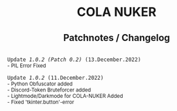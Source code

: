 <h1 align="center">COLA NUKER<br><h2 align="center">Patchnotes / Changelog</h2></h1>

<code>
Update <i>1.0.2 (Patch 0.2)</i> (13.December.2022)</code><br>

<small>
- PIL Error Fixed
</small>

<br>

<code>
Update <i>1.0.2</i> (11.December.2022)</code><br>

<small>
- Python Obfuscator added <br>
- Discord-Token Bruteforcer added <br>
- Lightmode/Darkmode for COLA-NUKER Added <br>
- Fixed 'tkinter.button'-error
</small>
